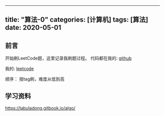 
---
title: "算法-0"
categories: [计算机]
tags: [算法]
date: 2020-05-01
---

## 前言
开始刷LeetCode题，这里记录我刷题过程。
代码都在我的: [github](https://github.com/HeisenbergV/algo)

我的: [leetcode](https://leetcode-cn.com/u/heisenbergv/)

顺序： 按tag刷，难度从低到高

## 学习资料

https://labuladong.gitbook.io/algo/



